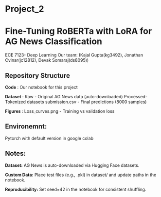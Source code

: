 # Project_2

# Fine-Tuning RoBERTa with LoRA for AG News Classification

ECE 7123- Deep Learning
Our team: (Kajal Gupta(kg3492), Jonathan Cvinar(jc12812), Devak Somaraj(ds8095))

## Repository Structure
**Code** : Our notebook for this project

**Dataset** : 
Raw - Original AG News data (auto-downloaded)
Processed- Tokenized datasets
submission.csv - Final predictions (8000 samples)

**Figures** : 
Loss_curves.png - Training vs validation loss

## Environemnt: 
Pytorch with default version in google colab

## Notes:

**Dataset:** AG News is auto-downloaded via Hugging Face datasets.

**Custom Data:** Place test files (e.g., .pkl) in dataset/ and update paths in the notebook.

**Reproducibility:** Set seed=42 in the notebook for consistent shuffling.
